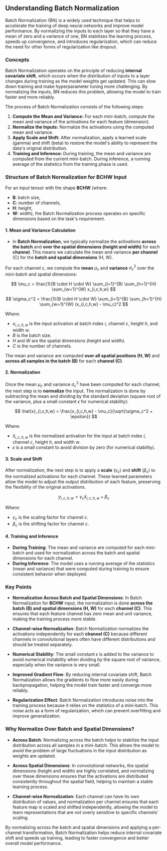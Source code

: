 ## Understanding Batch Normalization

Batch Normalization (BN) is a widely used technique that helps to accelerate the training of deep neural networks and improve model performance. By normalizing the inputs to each layer so that they have a mean of zero and a variance of one, BN stabilizes the learning process, speeds up convergence, and introduces regularization, which can reduce the need for other forms of regularization like dropout.

### Concepts

Batch Normalization operates on the principle of reducing **internal covariate shift**, which occurs when the distribution of inputs to a layer changes during training as the model weights get updated. This can slow down training and make hyperparameter tuning more challenging. By normalizing the inputs, BN reduces this problem, allowing the model to train faster and more reliably.

The process of Batch Normalization consists of the following steps:

1. **Compute the Mean and Variance:** For each mini-batch, compute the mean and variance of the activations for each feature (dimension).
2. **Normalize the Inputs:** Normalize the activations using the computed mean and variance.
3. **Apply Scale and Shift:** After normalization, apply a learned scale (gamma) and shift (beta) to restore the model's ability to represent the data's original distribution.
4. **Training and Inference:** During training, the mean and variance are computed from the current mini-batch. During inference, a running average of the statistics from the training phase is used.

### Structure of Batch Normalization for BCHW Input

For an input tensor with the shape **BCHW** (where:
- **B**: batch size,
- **C**: number of channels,
- **H**: height,
- **W**: width),
the Batch Normalization process operates on specific dimensions based on the task's requirement.

#### 1. Mean and Variance Calculation

- In **Batch Normalization**, we typically normalize the activations **across the batch** and **over the spatial dimensions (height and width)** for each **channel**. This means we calculate the mean and variance **per channel** (C) for the **batch and spatial dimensions** (H, W).

For each channel $c$, we compute the **mean** $\mu_c$ and **variance** $\sigma_c^2$ over the mini-batch and spatial dimensions:

$$
\mu_c = \frac{1}{B \cdot H \cdot W} \sum_{i=1}^{B} \sum_{h=1}^{H} \sum_{w=1}^{W} x_{i,c,h,w}
$$

$$
\sigma_c^2 = \frac{1}{B \cdot H \cdot W} \sum_{i=1}^{B} \sum_{h=1}^{H} \sum_{w=1}^{W} (x_{i,c,h,w} - \mu_c)^2
$$

Where:
- $x_{i,c,h,w}$ is the input activation at batch index $i$, channel $c$, height $h$, and width $w$.
- $B$ is the batch size.
- $H$ and $W$ are the spatial dimensions (height and width).
- $C$ is the number of channels.

The mean and variance are computed **over all spatial positions (H, W)** and **across all samples in the batch (B)** for each **channel (C)**.

#### 2. Normalization

Once the mean $\mu_c$ and variance $\sigma_c^2$ have been computed for each channel, the next step is to **normalize** the input. The normalization is done by subtracting the mean and dividing by the standard deviation (square root of the variance, plus a small constant $\epsilon$ for numerical stability):

$$
\hat{x}_{i,c,h,w} = \frac{x_{i,c,h,w} - \mu_c}{\sqrt{\sigma_c^2 + \epsilon}}
$$

Where:
- $\hat{x}_{i,c,h,w}$ is the normalized activation for the input at batch index $i$, channel $c$, height $h$, and width $w$.
- $\epsilon$ is a small constant to avoid division by zero (for numerical stability).

#### 3. Scale and Shift

After normalization, the next step is to apply a **scale** ($\gamma_c$) and **shift** ($\beta_c$) to the normalized activations for each channel. These learned parameters allow the model to adjust the output distribution of each feature, preserving the flexibility of the original activations.

$$
y_{i,c,h,w} = \gamma_c \hat{x}_{i,c,h,w} + \beta_c
$$

Where:
- $\gamma_c$ is the scaling factor for channel $c$.
- $\beta_c$ is the shifting factor for channel $c$.

#### 4. Training and Inference

- **During Training**: The mean and variance are computed for each mini-batch and used for normalization across the batch and spatial dimensions for each channel.
- **During Inference**: The model uses a running average of the statistics (mean and variance) that were computed during training to ensure consistent behavior when deployed.

### Key Points

- **Normalization Across Batch and Spatial Dimensions**: In Batch Normalization for **BCHW** input, the normalization is done **across the batch (B) and spatial dimensions (H, W)** for each **channel (C)**. This ensures that each feature channel has zero mean and unit variance, making the training process more stable.
  
- **Channel-wise Normalization**: Batch Normalization normalizes the activations independently for each **channel (C)** because different channels in convolutional layers often have different distributions and should be treated separately.

- **Numerical Stability**: The small constant $\epsilon$ is added to the variance to avoid numerical instability when dividing by the square root of variance, especially when the variance is very small.

- **Improved Gradient Flow**: By reducing internal covariate shift, Batch Normalization allows the gradients to flow more easily during backpropagation, helping the model train faster and converge more reliably.

- **Regularization Effect**: Batch Normalization introduces noise into the training process because it relies on the statistics of a mini-batch. This noise acts as a form of regularization, which can prevent overfitting and improve generalization.

### Why Normalize Over Batch and Spatial Dimensions?

- **Across Batch**: Normalizing across the batch helps to stabilize the input distribution across all samples in a mini-batch. This allows the model to avoid the problem of large fluctuations in the input distribution as weights are updated.
  
- **Across Spatial Dimensions**: In convolutional networks, the spatial dimensions (height and width) are highly correlated, and normalizing over these dimensions ensures that the activations are distributed consistently throughout the spatial field, helping to maintain a stable learning process.

- **Channel-wise Normalization**: Each channel can have its own distribution of values, and normalization per channel ensures that each feature map is scaled and shifted independently, allowing the model to learn representations that are not overly sensitive to specific channels' scaling.

By normalizing across the batch and spatial dimensions and applying a per-channel transformation, Batch Normalization helps reduce internal covariate shift and speeds up training, leading to faster convergence and better overall model performance.